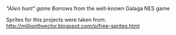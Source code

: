 *"Alien hunt" game*
Borrows from the well-known Galaga NES game

Sprites for this projects were taken from:
http://millionthvector.blogspot.com/p/free-sprites.html